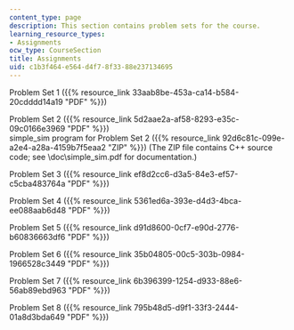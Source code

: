 ```yaml
---
content_type: page
description: This section contains problem sets for the course.
learning_resource_types:
- Assignments
ocw_type: CourseSection
title: Assignments
uid: c1b3f464-e564-d4f7-8f33-88e237134695
---
```


Problem Set 1 ({{% resource_link 33aab8be-453a-ca14-b584-20cdddd14a19 "PDF" %}})

Problem Set 2 ({{% resource_link 5d2aae2a-af58-8293-e35c-09c0166e3969 "PDF" %}})  
simple\_sim program for Problem Set 2 ({{% resource_link 92d6c81c-099e-a2e4-a28a-4159b7f5eaa2 "ZIP" %}}) (The ZIP file contains C++ source code; see \\doc\\simple\_sim.pdf for documentation.)

Problem Set 3 ({{% resource_link ef8d2cc6-d3a5-84e3-ef57-c5cba483764a "PDF" %}})

Problem Set 4 ({{% resource_link 5361ed6a-393e-d4d3-4bca-ee088aab6d48 "PDF" %}})

Problem Set 5 ({{% resource_link d91d8600-0cf7-e90d-2776-b60836663df6 "PDF" %}})

Problem Set 6 ({{% resource_link 35b04805-00c5-303b-0984-1966528c3449 "PDF" %}})

Problem Set 7 ({{% resource_link 6b396399-1254-d933-88e6-56ab89ebd963 "PDF" %}})

Problem Set 8 ({{% resource_link 795b48d5-d9f1-33f3-2444-01a8d3bda649 "PDF" %}})
